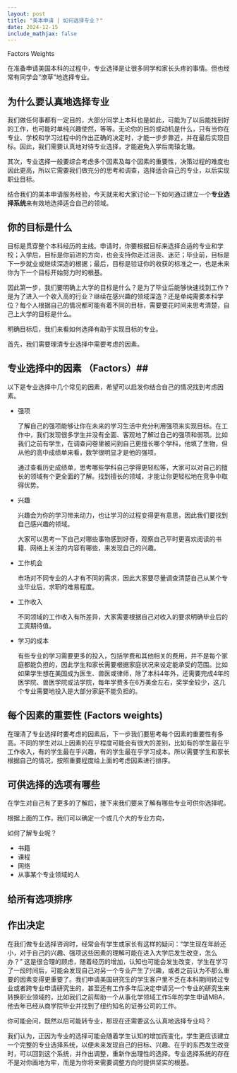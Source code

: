 ```yaml
---
layout: post
title: "美本申请 | 如何选择专业？"
date: 2024-12-15
include_mathjax: false
---
```

Factors
Weights

在准备申请美国本科的过程中，专业选择是让很多同学和家长头疼的事情。但也经常有同学会“潦草”地选择专业。

## 为什么要认真地选择专业 ##

我们做任何事都有一定目的，大部分同学上本科也是如此，可能为了以后能找到好的工作，也可能时单纯兴趣使然，等等。无论你的目的或动机是什么，只有当你在专业、学校和学习过程中的作出正确的决定时，才能一步步靠近，并在最后实现目标。因此，我们需要认真地对待专业选择，才能避免入学后南辕北辙。

其次，专业选择一般要综合考虑多个因素及每个因素的重要性，决策过程的难度也因此更高，所以它需要我们做充分的思考和调查，选择适合自己的专业，以后实现职业目标。

结合我们的美本申请服务经验，今天就来和大家讨论一下如何通过建立一个**专业选择系统**来有效地选择适合自己的领域。

## 你的目标是什么 ##

目标是贯穿整个本科经历的主线。申请时，你要根据目标来选择合适的专业和学校；入学后，目标是你前进的方向，也会支持你走过沮丧、迷茫；毕业前，目标是下一步就业或继续深造的根据；最后，目标是验证你的收获的标准之一，也是未来你为下一个目标开始努力时的根基。

因此第一步，我们要明确上大学的目标是什么？是为了毕业后能够快速找到工作？是为了进入一个收入高的行业？继续在感兴趣的领域深造？还是单纯需要本科学位？每个人根据自己的情况都可能有着不同的目标，需要要花时间来思考清楚，自己上大学的目标是什么。

明确目标后，我们来看如何选择有助于实现目标的专业。

首先，我们需要理清专业选择中需要考虑的因素。

## 专业选择中的因素 （Factors）##

以下是专业选择中几个常见的因素，希望可以启发你结合自己的情况找到考虑因素。

+ 强项

  了解自己的强项能够让你在未来的学习生活中充分利用强项来实现目标。在工作中，我们发现很多学生并没有全面、客观地了解过自己的强项和弱项。比如我们之前有学生，在调查问卷里被问到自己更擅长哪个学科，他填了生物，但从他的高中成绩单来看，数学很明显才是他的强项。

  通过查看历史成绩单，思考哪些学科自己学得更轻松等，大家可以对自己的擅长的领域有个更全面的了解。找到擅长的领域，才能让你更轻松地在竞争中取得优势。
  
+ 兴趣

  兴趣会为你的学习带来动力，也让学习的过程变得更有意思，因此我们要找到自己感兴趣的领域。

  大家可以思考一下自己对哪些事物感到好奇，观察自己平时更喜欢阅读的书籍、网络上关注的内容有哪些，来发现自己的兴趣。
  
+ 工作机会

  市场对不同专业的人才有不同的需求，因此大家要尽量调查清楚自己从某个专业毕业后，求职的难易程度。

+ 工作收入

  不同领域的工作收入有所差异，大家需要根据自己对收入的要求明确毕业后的工资期待值。

+ 学习的成本

  有些专业的学习需要更多的投入，包括学费和其他相关的费用，并不是每个家庭都能负担的，因此学生和家长需要根据家庭状况来设定能承受的范围。比如如果学生想在美国成为医生、兽医或律师，除了本科4年外，还需要完成4年的医学院、兽医学院或法学院，每年学费多在6万美金左右，奖学金较少，这几个专业需要地投入是大部分家庭不能负担的。


## 每个因素的重要性 (Factors weights) ##

在理清了专业选择时要考虑的因素后，下一步我们要思考每个因素的重要性有多高。不同的学生对以上因素的在乎程度可能会有很大的差别，比如有的学生最在乎工作收入，有的学生最在乎兴趣，有的学生最在乎学习成本。所以需要学生和家长根据自己的情况，按照重要程度给上面的考虑因素进行排序。


## 可供选择的选项有哪些 ##

在学生对自己有了更多的了解后，接下来我们要来了解有哪些专业可供你选择呢。

根据上面的工作，我们可以确定一个或几个大的专业方向，

如何了解专业呢？

+ 书籍
+ 课程
+ 网络
+ 从事某个专业领域的人

## 给所有选项排序 ##

## 作出决定 ##

在我们做专业选择咨询时，经常会有学生或家长有这样的疑问：“学生现在年龄还小，对于自己的兴趣、强项这些因素的理解可能在进入大学后发生改变，怎么办？” 这是很合理的顾虑，随着经历的增加，认知也可能会发生改变，学生在学习了一段时间后，可能会发现自己对另一个专业产生了兴趣，或者之前认为不那么重要的因素变得更重要了。我们申请美国研究生的学生客户里不乏在本科期间转过专业或者跨专业申请研究生的，甚至还有工作多年后决定申请另一个专业的研究生来转换职业领域的，比如我们之前帮助一个从事化学领域工作5年的学生申请MBA，他去年已经从商学院毕业并找到了纽约知名的证券公司的工作。

你可能会问，既然以后可能转专业，那现在还需要这么认真地选择专业吗？

我们认为，正因为专业的选择可能会随着学生认知的增加而变化，学生更应该建立一个完整的专业选择系统，以便未来发现自己的目标、兴趣、在乎的东西发生改变时，可以回到这个系统，并作出调整，重新作出理性的选择。专业选择系统的存在不是对你画地为牢，而是为你将来需要调整方向时提供坚实的根基。
